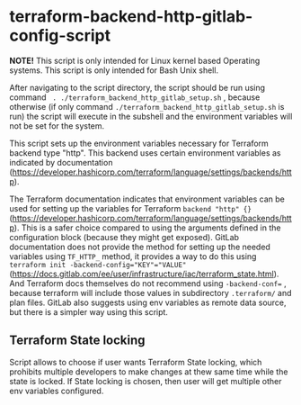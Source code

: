 terraform-backend-http-gitlab-config-script 
======

**NOTE!** This script is only intended for Linux kernel based Operating systems. This script is only intended for Bash Unix shell.

After navigating to the script directory, the script should be run using command ` . ./terraform_backend_http_gitlab_setup.sh` , because otherwise (if only command `./terraform_backend_http_gitlab_setup.sh` is run) the script will execute in the subshell and the environment variables will not be set for the system.

This script sets up the environment variables necessary for Terraform backend type "http". This backend uses certain environment variables as indicated by documentation (https://developer.hashicorp.com/terraform/language/settings/backends/http).

The Terraform documentation indicates that environment variables can be used for setting up the variables for Terraform `backend "http" {}` (https://developer.hashicorp.com/terraform/language/settings/backends/http). This is a safer choice compared to using the arguments defined in the configuration block (because they might get exposed).
GitLab documentation does not provide the method for setting up the needed variables using `TF_HTTP_` method, it provides a way to do this using `terraform init -backend-config="KEY"="VALUE"` (https://docs.gitlab.com/ee/user/infrastructure/iac/terraform_state.html). And Terraform docs themselves do not recommend using `-backend-conf=` , because terraform will include those values in subdirectory `.terraform/` and plan files. GitLab also suggests using env variables as remote data source, but there is a simpler way using this script.

## Terraform State locking

Script allows to choose if user wants Terraform State locking, which prohibits multiple developers to make changes at thew same time while the state is locked.
If State locking is chosen, then user will get multiple other env variables configured.